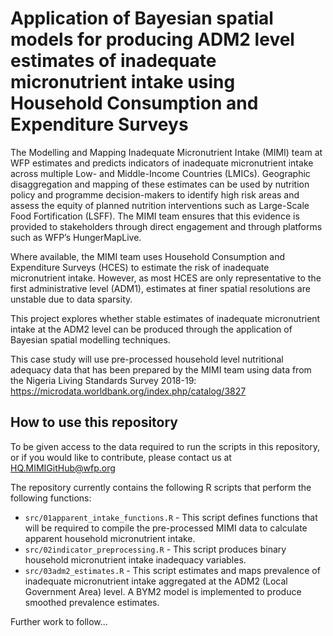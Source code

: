 # Application of Bayesian spatial models for producing ADM2 level estimates of inadequate micronutrient intake using Household Consumption and Expenditure Surveys

The Modelling and Mapping Inadequate Micronutrient Intake (MIMI) team at WFP estimates and predicts indicators of inadequate micronutrient intake across multiple Low- and Middle-Income Countries (LMICs). Geographic disaggregation and mapping of these estimates can be used by nutrition policy and programme decision-makers to identify high risk areas and assess the equity of planned nutrition interventions such as Large-Scale Food Fortification (LSFF). The MIMI team ensures that this evidence is provided to stakeholders through direct engagement and through platforms such as WFP’s HungerMapLive. 

Where available, the MIMI team uses Household Consumption and Expenditure Surveys (HCES) to estimate the risk of inadequate micronutrient intake. However, as most HCES are only representative to the first administrative level (ADM1), estimates at finer spatial resolutions are unstable due to data sparsity. 

This project explores whether stable estimates of inadequate micronutrient intake at the ADM2 level can be produced through the application of Bayesian spatial modelling techniques.

This case study will use pre-processed household level nutritional adequacy data that has been prepared by the MIMI team using data from the Nigeria Living Standards Survey 2018-19: https://microdata.worldbank.org/index.php/catalog/3827

## How to use this repository

To be given access to the data required to run the scripts in this repository, or if you would like to contribute, please contact us at [HQ.MIMIGitHub@wfp.org](HQ.MIMIGitHub@wfp.org)

The repository currently contains the following R scripts that perform the following functions: 
* `src/01apparent_intake_functions.R` - This script defines functions that will be required to compile the pre-processed MIMI data to calculate apparent household micronutrient intake.
* `src/02indicator_preprocessing.R` - This script produces binary household micronutrient intake inadequacy variables.
* `src/03adm2_estimates.R` - This script estimates and maps prevalence of inadequate micronutrient intake aggregated at the ADM2 (Local Government Area) level. A BYM2 model is implemented to produce smoothed prevalence estimates.

Further work to follow...

